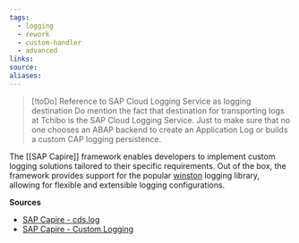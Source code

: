 ```yaml
---
tags:
  - logging
  - rework
  - custom-handler
  - advanced
links:
source:
aliases:
---
```


> [!toDo] Reference to SAP Cloud Logging Service as logging destination
> Do mention the fact that destination for transporting logs at Tchibo is the SAP Cloud Logging Service. Just to make sure that no one chooses an ABAP backend to create an Application Log or builds a custom CAP logging persistence.

The [[SAP Capire]] framework enables developers to implement custom logging solutions tailored to their specific requirements. Out of the box, the framework provides support for the popular [winston](https://www.npmjs.com/package/winston) logging library, allowing for flexible and extensible logging configurations.

**Sources**
- [SAP Capire - cds.log](https://cap.cloud.sap/docs/node.js/cds-log#minimalistic-logging-facade)
- [SAP Capire - Custom Logging](https://cap.cloud.sap/docs/node.js/cds-log#custom-loggers)